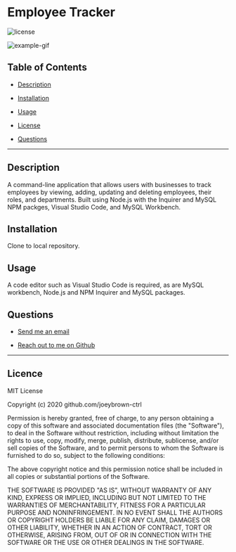 # Employee Tracker

  ![license](https://img.shields.io/badge/License-MIT-blue.svg)

  ![example-gif](https://github.com/joeybrown-ctrl/employee-tracker/blob/main/assets/emp-tracker-gif.gif)

  ## Table of Contents

  
* [Description](#description)
  
* [Installation](#installation) 
  
* [Usage](#usage) 
  
* [License](#license) 
  
* [Questions](#questions)

  
<hr>

  ## Description 
A command-line application that allows users with businesses to track employees by viewing, adding, updating and deleting employees, their roles, and departments. Built using Node.js with the Inquirer and MySQL NPM packges, Visual Studio Code, and MySQL Workbench.

  ## Installation 
Clone to local repository.

  ## Usage 
A code editor such as Visual Studio Code is required, as are MySQL workbench, Node.js and NPM Inquirer and MySQL packages.

  ## Questions 
  
* [Send me an email](mailto:gjoey.brown@gmail.com)
  
* [Reach out to me on Github](https://github.com/joeybrown-ctrl)

<hr>

  ## Licence 
MIT License

Copyright (c) 2020 github.com/joeybrown-ctrl

Permission is hereby granted, free of charge, to any person obtaining a copy
of this software and associated documentation files (the "Software"), to deal
in the Software without restriction, including without limitation the rights
to use, copy, modify, merge, publish, distribute, sublicense, and/or sell
copies of the Software, and to permit persons to whom the Software is
furnished to do so, subject to the following conditions:

The above copyright notice and this permission notice shall be included in all
copies or substantial portions of the Software.

THE SOFTWARE IS PROVIDED "AS IS", WITHOUT WARRANTY OF ANY KIND, EXPRESS OR
IMPLIED, INCLUDING BUT NOT LIMITED TO THE WARRANTIES OF MERCHANTABILITY,
FITNESS FOR A PARTICULAR PURPOSE AND NONINFRINGEMENT. IN NO EVENT SHALL THE
AUTHORS OR COPYRIGHT HOLDERS BE LIABLE FOR ANY CLAIM, DAMAGES OR OTHER
LIABILITY, WHETHER IN AN ACTION OF CONTRACT, TORT OR OTHERWISE, ARISING FROM,
OUT OF OR IN CONNECTION WITH THE SOFTWARE OR THE USE OR OTHER DEALINGS IN THE
SOFTWARE.